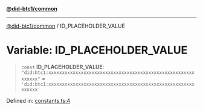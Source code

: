 [**@did-btc1/common**](../README.md)

***

[@did-btc1/common](../globals.md) / ID\_PLACEHOLDER\_VALUE

# Variable: ID\_PLACEHOLDER\_VALUE

> `const` **ID\_PLACEHOLDER\_VALUE**: `"did:btc1:xxxxxxxxxxxxxxxxxxxxxxxxxxxxxxxxxxxxxxxxxxxxxxxxxxxxxxxxxxxx"` = `'did:btc1:xxxxxxxxxxxxxxxxxxxxxxxxxxxxxxxxxxxxxxxxxxxxxxxxxxxxxxxxxxxx'`

Defined in: [constants.ts:4](https://github.com/dcdpr/did-btc1-js/blob/751aedd75738c26882a2149e644ae32b9e424707/packages/common/src/constants.ts#L4)
